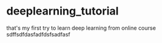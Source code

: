 # deeplearning_tutorial

that's my first try to learn deep learning from online course
sdffsdfdasfadfdsfsadfasf
